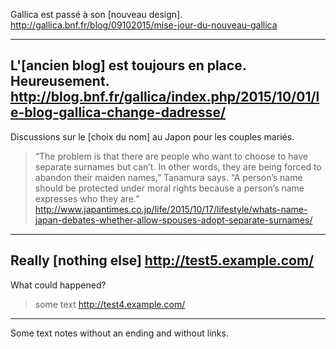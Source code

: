 Gallica est passé à son [nouveau design].
http://gallica.bnf.fr/blog/09102015/mise-jour-du-nouveau-gallica

---
L'[ancien blog] est toujours en place. Heureusement. 
http://blog.bnf.fr/gallica/index.php/2015/10/01/le-blog-gallica-change-dadresse/
---
Discussions sur le [choix du nom] au Japon pour les couples mariés.
>“The problem is that there are people who want to choose to have separate surnames but can’t. In other words, they are being forced to abandon their maiden names,” Tanamura says. “A person’s name should be protected under moral rights because a person’s name expresses who they are.”
http://www.japantimes.co.jp/life/2015/10/17/lifestyle/whats-name-japan-debates-whether-allow-spouses-adopt-separate-surnames/
---
Really [nothing else]
http://test5.example.com/
---

What could happened?
> some text
http://test4.example.com/
---
Some text notes without an ending and without links.

